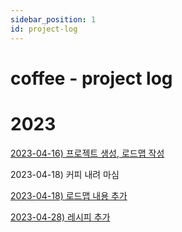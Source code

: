 ```yaml
---
sidebar_position: 1
id: project-log
---
```

# coffee - project log

# 2023

[2023-04-16) 프로젝트 생성, 로드맵 작성](./roadmap)

2023-04-18) 커피 내려 마심

[2023-04-18) 로드맵 내용 추가](./roadmap)

[2023-04-28) 레시피 추가](./2023-04-28)